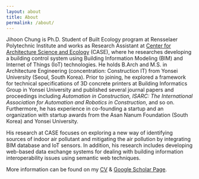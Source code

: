 ```yaml
---
layout: about
title: About
permalink: /about/
---
```

Jihoon Chung is Ph.D. Student of Built Ecology program at Rensselaer Polytechnic Institute and works as Research Assistant at [Center for Architecture Science and Ecology](https://www.case.rpi.edu/) (CASE), where he researches developing a building control system using Building Information Modeling (BIM) and Internet of Things (IoT) technologies. He holds B.Arch and M.S. in Architecture Engineering (concentration: Construction IT) from Yonsei University (Seoul, South Korea). Prior to joining, he explored a framework for technical specifications of 3D concrete printers at Building Informatics Group in Yonsei University and published several journal papers and proceedings including *Automation in Construction, ISARC: The International Association for Automation and Robotics in Construction*, and so on. Furthermore, he has experience in co-founding a startup and an organization with startup awards from the Asan Nanum Foundation (South Korea) and Yonsei University.

His research at CASE focuses on exploring a new way of identifying sources of indoor air pollutant and mitigating the air pollution by integrating BIM database and IoT sensors. In addition, his research includes developing web-based data exchange systems for dealing with building information interoperability issues using semantic web techniques.

More information can be found on my [CV](https://archi-j.github.io/resume/) & [Google Scholar Page](https://scholar.google.com/citations?user=ExZUcKYAAAAJ&hl=en&authuser=2).
